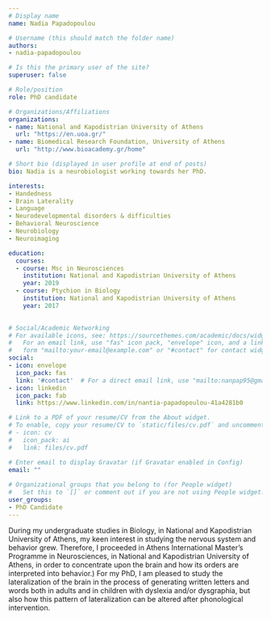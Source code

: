 ```yaml
---
# Display name
name: Nadia Papadopoulou

# Username (this should match the folder name)
authors:
- nadia-papadopoulou

# Is this the primary user of the site?
superuser: false

# Role/position
role: PhD candidate

# Organizations/Affiliations
organizations:
- name: National and Kapodistrian University of Athens
  url: "https://en.uoa.gr/"
- name: Biomedical Research Foundation, University of Athens
  url: "http://www.bioacademy.gr/home"

# Short bio (displayed in user profile at end of posts)
bio: Nadia is a neurobiologist working towards her PhD.

interests:
- Handedness
- Brain Laterality
- Language
- Neurodevelopmental disorders & difficulties
- Behavioral Neuroscience
- Neurobiology
- Neuroimaging

education:
  courses:
  - course: Msc in Neurosciences
    institution: National and Kapodistrian University of Athens
    year: 2019
  - course: Ptychion in Biology
    institution: National and Kapodistrian University of Athens
    year: 2017
  

# Social/Academic Networking
# For available icons, see: https://sourcethemes.com/academic/docs/widgets/#icons
#   For an email link, use "fas" icon pack, "envelope" icon, and a link in the
#   form "mailto:your-email@example.com" or "#contact" for contact widget.
social:
- icon: envelope
  icon_pack: fas
  link: '#contact'  # For a direct email link, use "mailto:nanpap95@gmail.com".
- icon: linkedin
  icon_pack: fab
  link: https://www.linkedin.com/in/nantia-papadopoulou-41a4281b0

# Link to a PDF of your resume/CV from the About widget.
# To enable, copy your resume/CV to `static/files/cv.pdf` and uncomment the lines below.  
# - icon: cv
#   icon_pack: ai
#   link: files/cv.pdf

# Enter email to display Gravatar (if Gravatar enabled in Config)
email: ""
  
# Organizational groups that you belong to (for People widget)
#   Set this to `[]` or comment out if you are not using People widget.  
user_groups:
- PhD Candidate
---
```


During my undergraduate studies in Biology, in National and Kapodistrian University of Athens, my keen interest in studying the nervous system and behavior grew. Therefore, I proceeded in Athens International Master’s Programme in Neurosciences, in National and Kapodistrian University of Athens, in order to concentrate upon the brain and how its orders are interpreted into behavior.) For my PhD, I am pleased to study the lateralization of the brain in the process of generating written letters and words both in adults and in children with dyslexia and/or dysgraphia, but also how this pattern of lateralization can be altered after phonological intervention.
